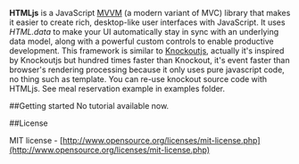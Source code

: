 **HTMLjs** is a JavaScript [MVVM](http://en.wikipedia.org/wiki/Model_View_ViewModel) (a modern variant of MVC) library that makes it easier to create rich, desktop-like user interfaces with JavaScript. It uses *HTML.data* to make your UI automatically stay in sync with an underlying data model, along with a powerful custom controls to enable productive development. This framework is similar to [Knockoutjs](http://knockoutjs.com), actually it's inspired by Knockoutjs but hundred times faster than Knockout, it's event faster than browser's rendering processing because it only uses pure javascript code, no thing such as template. You can re-use knockout source code with HTMLjs. See meal reservation example in examples folder.

##Getting started
No tutorial available now.

##License

MIT license - [http://www.opensource.org/licenses/mit-license.php](http://www.opensource.org/licenses/mit-license.php)
